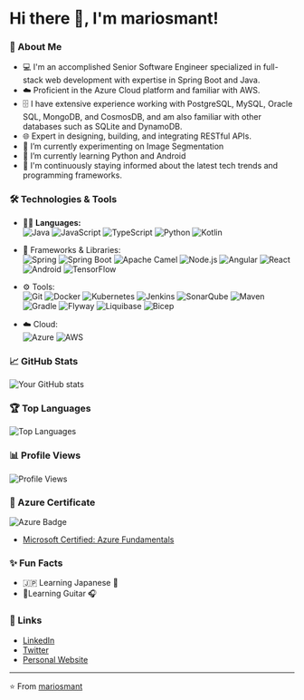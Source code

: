 # Hi there 👋, I'm mariosmant!

### 📝 About Me
- 💻 I'm an accomplished Senior Software Engineer specialized in full-stack web development with expertise in Spring Boot and Java.
- ☁️ Proficient in the Azure Cloud platform and familiar with AWS.
- 🗄️ I have extensive experience working with PostgreSQL, MySQL, Oracle SQL, MongoDB, and CosmosDB, and am also familiar with other databases such as SQLite and DynamoDB.
- 🌐 Expert in designing, building, and integrating RESTful APIs.
- 🔭 I’m currently experimenting on Image Segmentation
- 🌱 I’m currently learning Python and Android
- 📰 I'm continuously staying informed about the latest tech trends and programming frameworks.

### 🛠️ Technologies & Tools
- 🧑‍💻 **Languages:**  
  ![Java](https://img.shields.io/badge/Java-ED8B00?style=for-the-badge&logo=java&logoColor=white)
  ![JavaScript](https://img.shields.io/badge/JavaScript-323330?style=for-the-badge&logo=javascript&logoColor=F7DF1E)
  ![TypeScript](https://img.shields.io/badge/TypeScript-007ACC?style=for-the-badge&logo=typescript&logoColor=white)
  ![Python](https://img.shields.io/badge/Python-3776AB?style=for-the-badge&logo=python&logoColor=white)
  ![Kotlin](https://img.shields.io/badge/Kotlin-0095D5?style=for-the-badge&logo=kotlin&logoColor=white)  

- 🧩 Frameworks & Libraries:  
  ![Spring](https://img.shields.io/badge/Spring-6DB33F?style=for-the-badge&logo=spring&logoColor=white)
  ![Spring Boot](https://img.shields.io/badge/Spring%20Boot-6DB33F?style=for-the-badge&logo=spring-boot&logoColor=white)
  ![Apache Camel](https://img.shields.io/badge/Apache%20Camel-E15718?style=for-the-badge&logo=apache-camel&logoColor=white)
  ![Node.js](https://img.shields.io/badge/Node.js-43853D?style=for-the-badge&logo=node-dot-js&logoColor=white)
  ![Angular](https://img.shields.io/badge/Angular-DD0031?style=for-the-badge&logo=angular&logoColor=white)
  ![React](https://img.shields.io/badge/React-20232A?style=for-the-badge&logo=react&logoColor=61DAFB)
  ![Android](https://img.shields.io/badge/Android-3DDC84?style=for-the-badge&logo=android&logoColor=white)
  ![TensorFlow](https://img.shields.io/badge/TensorFlow-FF6F00?style=for-the-badge&logo=tensorflow&logoColor=white)

- ⚙️ Tools:  
  ![Git](https://img.shields.io/badge/Git-F05032?style=for-the-badge&logo=git&logoColor=white)
  ![Docker](https://img.shields.io/badge/Docker-2496ED?style=for-the-badge&logo=docker&logoColor=white)
  ![Kubernetes](https://img.shields.io/badge/Kubernetes-326CE5?style=for-the-badge&logo=kubernetes&logoColor=white)
  ![Jenkins](https://img.shields.io/badge/Jenkins-D24939?style=for-the-badge&logo=jenkins&logoColor=white)
  ![SonarQube](https://img.shields.io/badge/SonarQube-4E9BCD?style=for-the-badge&logo=sonarqube&logoColor=white)
  ![Maven](https://img.shields.io/badge/Apache%20Maven-C71A36?style=for-the-badge&logo=apache-maven&logoColor=white)
  ![Gradle](https://img.shields.io/badge/Gradle-02303A?style=for-the-badge&logo=gradle&logoColor=white)
  ![Flyway](https://img.shields.io/badge/Flyway-CC0200?style=for-the-badge&logo=flyway&logoColor=white)
  ![Liquibase](https://img.shields.io/badge/Liquibase-2962FF?style=for-the-badge&logo=liquibase&logoColor=white)
  ![Bicep](https://img.shields.io/badge/Bicep-808080?style=for-the-badge&logo=bicep&logoColor=white)
- ☁️ Cloud:  
![Azure](https://img.shields.io/badge/Microsoft%20Azure-0089D6?style=for-the-badge&logo=microsoft-azure&logoColor=white)
  ![AWS](https://img.shields.io/badge/Amazon%20AWS-232F3E?style=for-the-badge&logo=amazon-aws&logoColor=white)

### 📈 GitHub Stats
![Your GitHub stats](https://github-readme-stats.vercel.app/api?username=mariosmant&show_icons=true&hide_title=true&count_private=true&include_all_commits=true&theme=dracula)

### 🏆 Top Languages
![Top Languages](https://github-readme-stats.vercel.app/api/top-langs/?username=mariosmant&layout=compact&theme=dracula)

### 📊 Profile Views
![Profile Views](https://komarev.com/ghpvc/?username=mariosmant&color=blue)

### 🥇 Azure Certificate
![Azure Badge](https://img.shields.io/badge/Microsoft%20Azure-Certified-blue)
- [Microsoft Certified: Azure Fundamentals](https://learn.microsoft.com/api/credentials/share/en-us/mariosmant/E2E82D0FFAB16DA9)

### ✨ Fun Facts
- 🇯🇵 Learning Japanese 🏯
- 🎸Learning Guitar 🎧

### 🔗 Links
- [LinkedIn](https://linkedin.com/in/mariosmant)
- [Twitter](https://twitter.com/mariosmant)
- [Personal Website](https://www.mariosmant.com)

---
⭐️ From [mariosmant](https://github.com/mariosmant)
